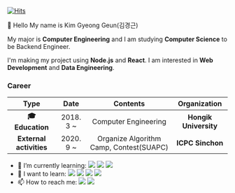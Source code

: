 [![Hits](https://hits.seeyoufarm.com/api/count/incr/badge.svg?url=https%3A%2F%2Fgithub.com%2Fjunek3&count_bg=%2379C83D&title_bg=%23555555&icon=&icon_color=%23E7E7E7&title=hits&edge_flat=true)](https://hits.seeyoufarm.com)

👋  Hello My name is Kim Gyeong Geun(김경근) 

 My major is **Computer Engineering** and I am studying **Computer Science** to be Backend Engineer.
 
 I'm making my project using **Node.js** and **React**. I am interested in **Web Development** and **Data Engineering**.

### Career

| **Type** | **Date** | **Contents** | **Organization** |
|:--------:|:--------:|:--------:|:--------:|
| **:mortar_board: Education** | 2018. 3 ~  | Computer Engineering | **Hongik University** |
| **External activities** | 2020. 9 ~  | Organize Algorithm Camp, Contest(SUAPC) | **ICPC Sinchon** |
<!--
| **Research activities** | 2018. 12 ~ 2019. 6 | Undergraduate Research Students | **Soongsil Univ. Software Engineering Lab** |
| **Research activities** | 2020. 1 ~ 7 | Team leader of Mevia, 6th Open-Lab | **Korea AI Lab** |
| **:office:Employment** | 2020. 5 ~ | SW Engineer, Validation team | **Intel Korea** |
| **External activities** | 2020. 10 ~ | Google MachineLearning BootCamp | **Google Developers** |
-->


- 🌱 I’m currently learning: <img src="https://img.shields.io/badge/-Node.js-green"/> <img src="https://img.shields.io/badge/-Express-yellow"/> <img src="https://img.shields.io/badge/-React-9cf">
- 🔭 I want to learn:  <img src="https://img.shields.io/badge/-Java-orange"/> <img src="https://img.shields.io/badge/-Spring-brightgreen"/> <img src="https://img.shields.io/badge/-TypeScript-blue"/> <img src="https://img.shields.io/badge/-Nest.js-ff69b4"/> 
- 📫 How to reach me: <a href="mailto:rlarudrms28@gmail.com"><img src="https://img.shields.io/badge/Gmail-d14836?style=flat-square&logo=Gmail&logoColor=white&link=mailto:wlgp2500@gmail.com"/></a> <a href="https://junek3.github.io"><img src="https://img.shields.io/badge/Blog-181717?style=flat-square&logo=Github&logoColor=white&link=https://junek3.github.io"/></a>
